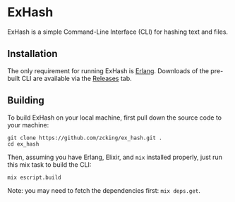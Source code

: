 # ExHash
ExHash is a simple Command-Line Interface (CLI) for hashing text and files.

## Installation
The only requirement for running ExHash is [Erlang](http://erlang.org/doc/man/erlang.html). Downloads of the pre-built
CLI are available via the [Releases](https://github.com/zcking/ex_hash/releases) tab.

## Building
To build ExHash on your local machine, first pull down the source code to your
machine:  
```
git clone https://github.com/zcking/ex_hash.git .
cd ex_hash
```

Then, assuming you have Erlang, Elixir, and `mix` installed properly, just run
this mix task to build the CLI:  
```
mix escript.build
```

Note: you may need to fetch the dependencies first: `mix deps.get`.
